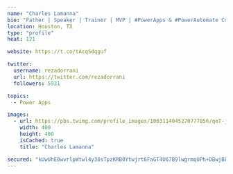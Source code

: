```yaml
---
name: "Charles Lamanna"
bio: "Father | Speaker | Trainer | MVP | #PowerApps & #PowerAutomate Community Super User | YouTuber Right-pointing triangle http://youtube.com/c/rezadorrani | Learn - Share - Clockwise rightwards and leftwards open circle arrows"
location: Houston, TX
type: "profile"
heat: 121

website: https://t.co/tAcqSdqguf

twitter:
  username: rezadorrani
  url: https://twitter.com/rezadorrani
  followers: 5931

topics:
  - Power Apps

images:
  - url: https://pbs.twimg.com/profile_images/1063114045270777856/qeT-jpWr_400x400.jpg
    width: 400
    height: 400
    isCached: true
    title: "Charles Lamanna"

secured: "kUwUhE0wvrlpWtwl4y30sTpzKRB0Ytwjrt6FaGT4U67B9lwgrmqUPh+DBwjBF/Vcg0nLloPa3Hyzv8SZNrPCgC28r9Cb5opUjoKKJ1kGSjakyai0e5KkcZQ6Ww3K6hLJwYzhpqEbOkeeJblb0wMk8osJ2lf1FzxtVivesif7QIHkmZW4YrC2VDYIyV8yPrcEKTwkJ8jCyC+nZPzDSzN7KbTMewYxNSvrOUJJ8WJnMPDK5rEZ/9sVRBT4vyeYXw72NHynA9RexkwCmQAf2DFYECGq/vnHiRUWXEz/E+nQ9zrtDbf6trZEqW3duRExzOyiPrpgGzcNqOcPoFbOAaJefTFh7XOY3FyfvPLGibNZ0IMIl0M3JV36cpb0/chLL46qxf7xcnbaX4fK/UTsisw89+C52Kw7idiKPQzjlruuBrU=;sKCAGwb9oaYVGK4s45Ai7g=="
---
```


